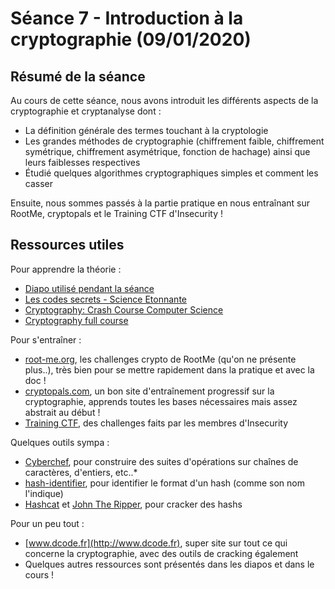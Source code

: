 # Séance 7 - Introduction à la cryptographie (09/01/2020)

## Résumé de la séance

Au cours de cette séance, nous avons introduit les différents aspects de la cryptographie et cryptanalyse dont :

- La définition générale des termes touchant à la cryptologie
- Les grandes méthodes de cryptographie (chiffrement faible, chiffrement symétrique, chiffrement asymétrique, fonction de hachage) ainsi que leurs faiblesses respectives
- Étudié quelques algorithmes cryptographiques simples et comment les casser

Ensuite, nous sommes passés à la partie pratique en nous entraînant sur RootMe, cryptopals et le Training CTF d'Insecurity !

## Ressources utiles

Pour apprendre la théorie :

- [Diapo utilisé pendant la séance](https://docs.google.com/presentation/d/1r23fFHBd65H2qVOrSMoDd5uMjuzgwKUcGd4251eSzMA/edit?usp=sharing)
- [Les codes secrets - Science Etonnante](https://www.youtube.com/watch?v=8BM9LPDjOw0)
- [Cryptography: Crash Course Computer Science](https://www.youtube.com/watch?v=jhXCTbFnK8o)
- [Cryptography full course](https://www.youtube.com/watch?v=XZilNNuw-Eg&list=PLDcmCgguL9rxcAUI1uhABBrHh8ECqUN_s)



Pour s'entraîner :

- [root-me.org](https://www.root-me.org/fr/Challenges/Cryptanalyse/), les challenges crypto de RootMe (qu'on ne présente plus..), très bien pour se mettre rapidement dans la pratique et avec la doc !
- [cryptopals.com](https://cryptopals.com), un bon site d'entraînement progressif sur la cryptographie, apprends toutes les bases nécessaires mais assez abstrait au début !
- [Training CTF](https://training-ctf.insecurity-insa.fr/), des challenges faits par les membres d'Insecurity



Quelques outils sympa :

- [Cyberchef](https://gchq.github.io/CyberChef/), pour construire des suites d'opérations sur chaînes de caractères, d'entiers, etc..*
- [hash-identifier](https://github.com/blackploit/hash-identifier), pour identifier le format d'un hash (comme son nom l'indique)
- [Hashcat](https://hashcat.net/hashcat/) et [John The Ripper](https://www.openwall.com/john/), pour cracker des hashs



Pour un peu tout :

- [www.dcode.fr](http://www.dcode.fr), super site sur tout ce qui concerne la cryptographie, avec des outils de cracking également
- Quelques autres ressources sont présentés dans les diapos et dans le cours !

